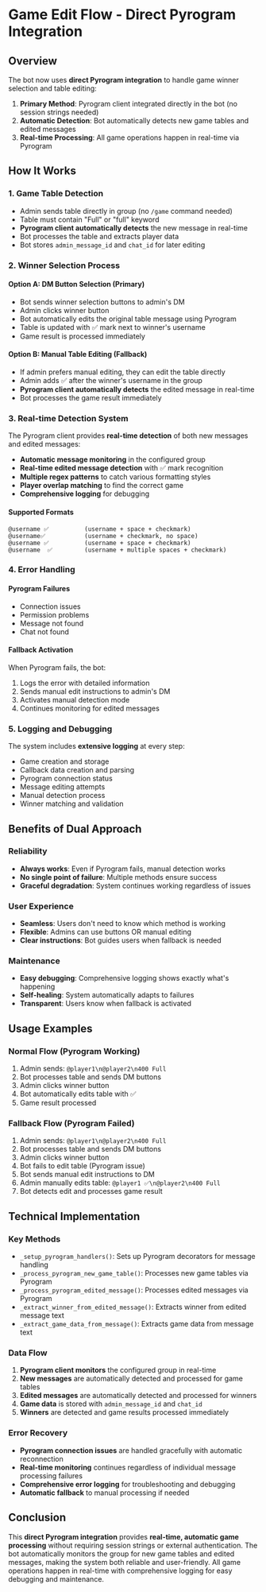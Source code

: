 # Game Edit Flow - Direct Pyrogram Integration

## Overview
The bot now uses **direct Pyrogram integration** to handle game winner selection and table editing:

1. **Primary Method**: Pyrogram client integrated directly in the bot (no session strings needed)
2. **Automatic Detection**: Bot automatically detects new game tables and edited messages
3. **Real-time Processing**: All game operations happen in real-time via Pyrogram

## How It Works

### 1. Game Table Detection
- Admin sends table directly in group (no `/game` command needed)
- Table must contain "Full" or "full" keyword
- **Pyrogram client automatically detects** the new message in real-time
- Bot processes the table and extracts player data
- Bot stores `admin_message_id` and `chat_id` for later editing

### 2. Winner Selection Process

#### Option A: DM Button Selection (Primary)
- Bot sends winner selection buttons to admin's DM
- Admin clicks winner button
- Bot automatically edits the original table message using Pyrogram
- Table is updated with ✅ mark next to winner's username
- Game result is processed immediately

#### Option B: Manual Table Editing (Fallback)
- If admin prefers manual editing, they can edit the table directly
- Admin adds ✅ after the winner's username in the group
- **Pyrogram client automatically detects** the edited message in real-time
- Bot processes the game result immediately

### 3. Real-time Detection System

The Pyrogram client provides **real-time detection** of both new messages and edited messages:

- **Automatic message monitoring** in the configured group
- **Real-time edited message detection** with ✅ mark recognition
- **Multiple regex patterns** to catch various formatting styles
- **Player overlap matching** to find the correct game
- **Comprehensive logging** for debugging

#### Supported Formats
```
@username ✅          (username + space + checkmark)
@username✅           (username + checkmark, no space)
@username ✅          (username + space + checkmark)
@username  ✅         (username + multiple spaces + checkmark)
```

### 4. Error Handling

#### Pyrogram Failures
- Connection issues
- Permission problems
- Message not found
- Chat not found

#### Fallback Activation
When Pyrogram fails, the bot:
1. Logs the error with detailed information
2. Sends manual edit instructions to admin's DM
3. Activates manual detection mode
4. Continues monitoring for edited messages

### 5. Logging and Debugging

The system includes **extensive logging** at every step:

- Game creation and storage
- Callback data creation and parsing
- Pyrogram connection status
- Message editing attempts
- Manual detection process
- Winner matching and validation

## Benefits of Dual Approach

### Reliability
- **Always works**: Even if Pyrogram fails, manual detection works
- **No single point of failure**: Multiple methods ensure success
- **Graceful degradation**: System continues working regardless of issues

### User Experience
- **Seamless**: Users don't need to know which method is working
- **Flexible**: Admins can use buttons OR manual editing
- **Clear instructions**: Bot guides users when fallback is needed

### Maintenance
- **Easy debugging**: Comprehensive logging shows exactly what's happening
- **Self-healing**: System automatically adapts to failures
- **Transparent**: Users know when fallback is activated

## Usage Examples

### Normal Flow (Pyrogram Working)
1. Admin sends: `@player1\n@player2\n400 Full`
2. Bot processes table and sends DM buttons
3. Admin clicks winner button
4. Bot automatically edits table with ✅
5. Game result processed

### Fallback Flow (Pyrogram Failed)
1. Admin sends: `@player1\n@player2\n400 Full`
2. Bot processes table and sends DM buttons
3. Admin clicks winner button
4. Bot fails to edit table (Pyrogram issue)
5. Bot sends manual edit instructions to DM
6. Admin manually edits table: `@player1 ✅\n@player2\n400 Full`
7. Bot detects edit and processes game result

## Technical Implementation

### Key Methods
- `_setup_pyrogram_handlers()`: Sets up Pyrogram decorators for message handling
- `_process_pyrogram_new_game_table()`: Processes new game tables via Pyrogram
- `_process_pyrogram_edited_message()`: Processes edited messages via Pyrogram
- `_extract_winner_from_edited_message()`: Extracts winner from edited message text
- `_extract_game_data_from_message()`: Extracts game data from message text

### Data Flow
1. **Pyrogram client monitors** the configured group in real-time
2. **New messages** are automatically detected and processed for game tables
3. **Edited messages** are automatically detected and processed for winners
4. **Game data** is stored with `admin_message_id` and `chat_id`
5. **Winners** are detected and game results processed immediately

### Error Recovery
- **Pyrogram connection issues** are handled gracefully with automatic reconnection
- **Real-time monitoring** continues regardless of individual message processing failures
- **Comprehensive error logging** for troubleshooting and debugging
- **Automatic fallback** to manual processing if needed

## Conclusion

This **direct Pyrogram integration** provides **real-time, automatic game processing** without requiring session strings or external authentication. The bot automatically monitors the group for new game tables and edited messages, making the system both reliable and user-friendly. All game operations happen in real-time with comprehensive logging for easy debugging and maintenance.
